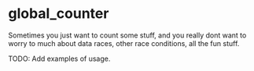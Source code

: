 # global_counter
Sometimes you just want to count some stuff, and you really dont want to worry to much about data races, other race conditions, all the fun stuff.

TODO: Add examples of usage.
